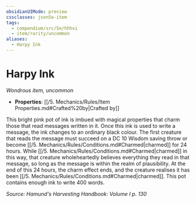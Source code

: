```yaml
---
obsidianUIMode: preview
cssclasses: json5e-item
tags:
  - compendium/src/5e/hhhvi
  - item/rarity/uncommon
aliases:
  - Harpy Ink
---
```

# Harpy Ink
*Wondrous item, uncommon*  

- **Properties**: [[/5. Mechanics/Rules/Item Properties.md#Crafted%20by\|Crafted by]]

This bright pink pot of ink is imbued with magical properties that charm those that read messages written in it. Once this ink is used to write a message, the ink changes to an ordinary black colour. The first creature that reads the message must succeed on a DC 10 Wisdom saving throw or become [[/5. Mechanics/Rules/Conditions.md#Charmed\|charmed]] for 24 hours. While [[/5. Mechanics/Rules/Conditions.md#Charmed\|charmed]] in this way, that creature wholeheartedly believes everything they read in that message, so long as the message is within the realm of plausibility. At the end of this 24 hours, the charm effect ends, and the creature realises it has been [[/5. Mechanics/Rules/Conditions.md#Charmed\|charmed]]. This pot contains enough ink to write 400 words.

*Source: Hamund's Harvesting Handbook: Volume I p. 130*
